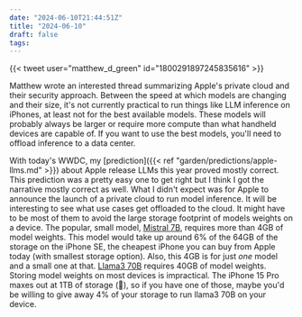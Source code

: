 ```yaml
---
date: "2024-06-10T21:44:51Z"
title: "2024-06-10"
draft: false
tags:
---
```


{{< tweet user="matthew_d_green" id="1800291897245835616" >}}

Matthew wrote an interested thread summarizing Apple's private cloud and their security approach.
Between the speed at which models are changing and their size, it's not currently practical to run things like LLM inference on iPhones, at least not for the best available models.
These models will probably always be larger or require more compute than what handheld devices are capable of.
If you want to use the best models, you'll need to offload inference to a data center.

With today's WWDC, my [prediction]({{< ref "garden/predictions/apple-llms.md" >}}) about Apple release LLMs this year proved mostly correct.
This prediction was a pretty easy one to get right but I think I got the narrative mostly correct as well.
What I didn't expect was for Apple to announce the launch of a private cloud to run model inference.
It will be interesting to see what use cases get offloaded to the cloud.
It might have to be most of them to avoid the large storage footprint of models weights on a device.
The popular, small model, [Mistral 7B](https://ollama.com/library/mistral), requires more than 4GB of model weights.
This model would take up around 6% of the 64GB of the storage on the iPhone SE, the cheapest iPhone you can buy from Apple today (with smallest storage option).
Also, this 4GB is for just _one_ model and a small one at that.
[Llama3 70B](https://ollama.com/library/llama3:70b) requires 40GB of model weights.
Storing model weights on most devices is impractical.
The iPhone 15 Pro maxes out at 1TB of storage (🤯), so if you have one of those, maybe you'd be willing to give away 4% of your storage to run llama3 70B on your device.
